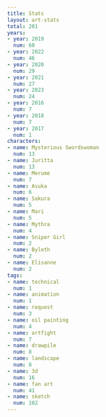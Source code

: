 ```yaml
---
title: Stats
layout: art-stats
total: 201
years:
- year: 2019
  num: 60
- year: 2022
  num: 46
- year: 2020
  num: 29
- year: 2021
  num: 27
- year: 2023
  num: 24
- year: 2016
  num: 7
- year: 2018
  num: 7
- year: 2017
  num: 1
characters:
- name: Mysterious Swordswoman
  num: 13
- name: Juritta
  num: 13
- name: Merume
  num: 7
- name: Asuka
  num: 6
- name: Sakura
  num: 5
- name: Mari
  num: 5
- name: Mythra
  num: 4
- name: Sniper Girl
  num: 2
- name: Byleth
  num: 2
- name: Elisanne
  num: 2
tags:
- name: technical
  num: 1
- name: animation
  num: 1
- name: request
  num: 3
- name: oil painting
  num: 4
- name: artfight
  num: 7
- name: drawpile
  num: 8
- name: landscape
  num: 8
- name: 3d
  num: 16
- name: fan art
  num: 41
- name: sketch
  num: 102
---
```

